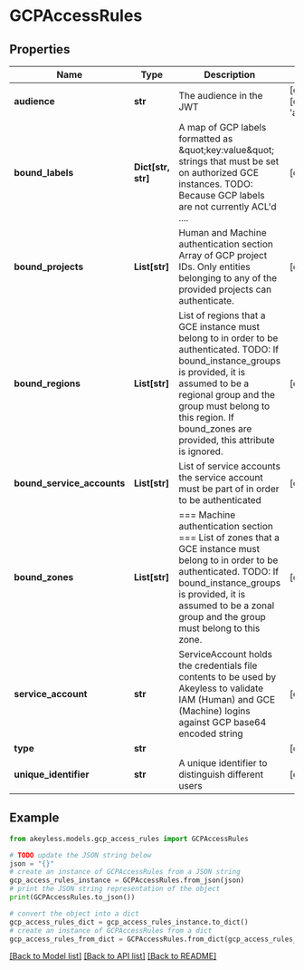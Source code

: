 # GCPAccessRules


## Properties

Name | Type | Description | Notes
------------ | ------------- | ------------- | -------------
**audience** | **str** | The audience in the JWT | [optional] [default to 'akeyless.io']
**bound_labels** | **Dict[str, str]** | A map of GCP labels formatted as \&quot;key:value\&quot; strings that must be set on authorized GCE instances. TODO: Because GCP labels are not currently ACL&#39;d .... | [optional] 
**bound_projects** | **List[str]** | Human and Machine authentication section Array of GCP project IDs. Only entities belonging to any of the provided projects can authenticate. | [optional] 
**bound_regions** | **List[str]** | List of regions that a GCE instance must belong to in order to be authenticated. TODO: If bound_instance_groups is provided, it is assumed to be a regional group and the group must belong to this region. If bound_zones are provided, this attribute is ignored. | [optional] 
**bound_service_accounts** | **List[str]** | List of service accounts the service account must be part of in order to be authenticated | [optional] 
**bound_zones** | **List[str]** | &#x3D;&#x3D;&#x3D; Machine authentication section &#x3D;&#x3D;&#x3D; List of zones that a GCE instance must belong to in order to be authenticated. TODO: If bound_instance_groups is provided, it is assumed to be a zonal group and the group must belong to this zone. | [optional] 
**service_account** | **str** | ServiceAccount holds the credentials file contents to be used by Akeyless to validate IAM (Human) and GCE (Machine) logins against GCP base64 encoded string | [optional] 
**type** | **str** |  | [optional] 
**unique_identifier** | **str** | A unique identifier to distinguish different users | [optional] 

## Example

```python
from akeyless.models.gcp_access_rules import GCPAccessRules

# TODO update the JSON string below
json = "{}"
# create an instance of GCPAccessRules from a JSON string
gcp_access_rules_instance = GCPAccessRules.from_json(json)
# print the JSON string representation of the object
print(GCPAccessRules.to_json())

# convert the object into a dict
gcp_access_rules_dict = gcp_access_rules_instance.to_dict()
# create an instance of GCPAccessRules from a dict
gcp_access_rules_from_dict = GCPAccessRules.from_dict(gcp_access_rules_dict)
```
[[Back to Model list]](../README.md#documentation-for-models) [[Back to API list]](../README.md#documentation-for-api-endpoints) [[Back to README]](../README.md)


